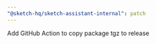 ```yaml
---
"@sketch-hq/sketch-assistant-internal": patch
---
```


Add GitHub Action to copy package tgz to release
